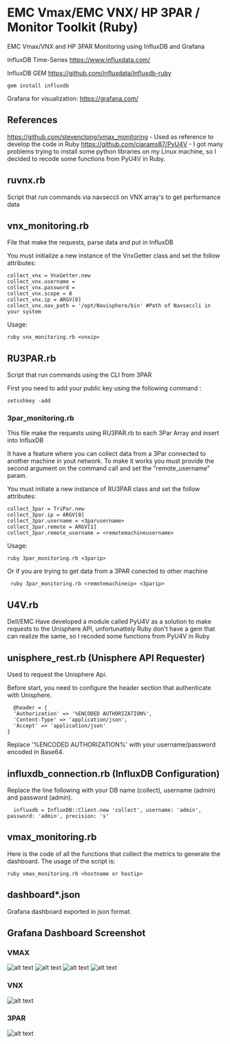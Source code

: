 # EMC Vmax/EMC VNX/ HP 3PAR / Monitor Toolkit (Ruby)
EMC Vmax/VNX  and HP 3PAR Monitoring using InfluxDB and Grafana

InfluxDB Time-Series https://www.influxdata.com/

InfluxDB GEM https://github.com/influxdata/influxdb-ruby
```
gem install influxdb
```
Grafana for visualization: https://grafana.com/

## References
https://github.com/stevenctong/vmax_monitoring - Used as reference to develop the code in Ruby
https://github.com/ciarams87/PyU4V - I got many problems trying to install some python libraries on my Linux machine, so I decided to recode some functions from PyU4V in Ruby.

## ruvnx.rb
  Script that run commands via navseccli on VNX array's to get performance data

## vnx_monitoring.rb
  File that make the requests, parse data and put in InfluxDB

  You must initialize a new instance of the VnxGetter class and set the follow attributes:
  ```
  collect_vnx = VnxGetter.new
  collect_vnx.username =
  collect_vnx.password =
  collect_vnx.scope = 0
  collect_vnx.ip = ARGV[0]
  collect_vnx.nav_path = '/opt/Navisphere/bin' #Path of Navseccli in your system
  ```

  Usage:
  ```
  ruby vnx_monitoring.rb <vnxip>
  ```

## RU3PAR.rb
  Script that run commands using the CLI from 3PAR

  First you need to add your public key using the following command :
  ```
  setsshkey -add
  ```

### 3par_monitoring.rb
  This file make the requests using RU3PAR.rb to each 3Par Array and insert into InfluxDB

  It have a feature where you can collect data from a 3Par connected to another machine in yout network. To make it works you must provide the second argument on the command call and set the "remote_username" param.

  You must initiate a new instance of RU3PAR class and set the follow attributes:
  ```
  collect_3par = TriPar.new
  collect_3par.ip = ARGV[0]
  collect_3par.username = <3parusername>
  collect_3par.remote = ARGV[1]
  collect_3par.remote_username = <remotemachineusername>
  ```

  Usage:
  ```
  ruby 3par_monitoring.rb <3parip>
  ```

  Or if you are trying to get data from a 3PAR conected to other machine
  ```
   ruby 3par_monitoring.rb <remotemachineip> <3parip>
  ```

## U4V.rb
  Dell/EMC Have developed a module called PyU4V as a solution to make requests to the Unisphere API, unfortunattely Ruby don't have a gem that can realize the same, so I recoded some functions from PyU4V in Ruby

## unisphere_rest.rb (Unisphere API Requester)
  Used to request the Unisphere Api.

  Before start, you need to configure the header section that authenticate with Unisphere.
  ```
    @header = {
    'Authorization' => '%ENCODED AUTHORIZATION%',
    'Content-Type' => 'application/json',
    'Accept' => 'application/json'
  }
```
  Replace '%ENCODED AUTHORIZATION%' with your username/password encoded in Base64.

## influxdb_connection.rb (InfluxDB Configuration)
Replace the line following with  your DB name (collect), username (admin) and password (admin).
```
  influxdb = InfluxDB::Client.new 'collect', username: 'admin', password: 'admin', precision: 's'
```

## vmax_monitoring.rb
Here is the code of all the functions that collect the metrics to generate the dashboard.
The usage of the script is:
```
ruby vmax_monitoring.rb <hostname or hostip>
```

## dashboard*.json
Grafana dashboard exported in json format.


## Grafana Dashboard Screenshot
### VMAX
![alt text](https://raw.githubusercontent.com/FakeCast/vmax_monitor/master/dashboard.PNG)
![alt text](https://raw.githubusercontent.com/FakeCast/vmax_monitor/master/storagegroup.PNG)
![alt text](https://raw.githubusercontent.com/FakeCast/vmax_monitor/master/hostmetric.PNG)
![alt text](https://raw.githubusercontent.com/FakeCast/vmax_monitor/master/end.png)

### VNX
![alt text](https://raw.githubusercontent.com/FakeCast/vmax_monitor/master/vnx_dashboard.png)

### 3PAR
![alt text](https://raw.githubusercontent.com/FakeCast/vmax_monitor/master/3par_dashboard.png)

